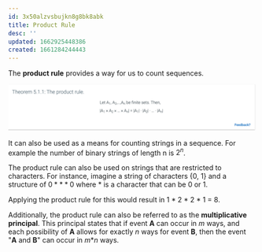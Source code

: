 ```yaml
---
id: 3x50alzvsbujkn8g8bk8abk
title: Product Rule
desc: ''
updated: 1662925448386
created: 1661284244443
---
```


The __product rule__ provides a way for us to count sequences.

![The product rule](2022-08-23-15-53-59.png)

It can also be used as a means for counting strings in a sequence. For example the number of binary strings of length n is $2^n$.

The product rule can also be used on strings that are restricted to characters. For instance, imagine a string of characters {0, 1} and a structure of $0 * * * 0$ where * is a character that can be 0 or 1.

Applying the product rule for this would result in 1 * 2 * 2 * 1 = 8.

Additionally, the product rule can also be referred to as the __multiplicative principal__. This principal states that if event __A__ can occur in _m_ ways, and each possibility of __A__ allows for exactly _n_ ways for event __B__, then the event "__A__ and __B__" can occur in _m_*_n_ ways.